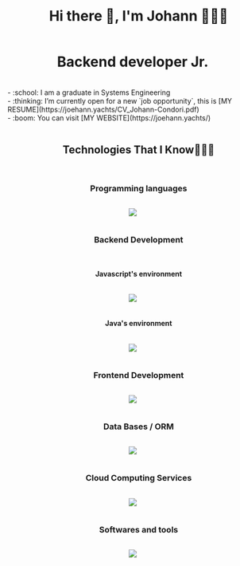 <div id="user-content-toc">
  <ul align="center">
    <summary><h1 style="display: inline-block">Hi there 👋, I'm Johann 👨🏻‍💻</h1></summary>
  </ul>
</div>

<h1 align="center"><strong>Backend developer Jr.</strong> </h1>

<br>
 - :school: I am a graduate in Systems Engineering
<br>
 - :thinking: I’m currently open for a new `job opportunity`, this is [MY RESUME](https://joehann.yachts/CV_Johann-Condori.pdf)
<br>
 - :boom: You can visit [MY WEBSITE](https://joehann.yachts/)


<div id="user-content-toc">
  <ul align="center">
    <summary><h2 style="display: inline-block">Technologies That I Know👨🏻‍💻</h2></summary>
  </ul>
</div>
<!--tech stack icons-->
<div id="user-content-toc">
  <ul align="center">
    <summary><h3 style="display: inline-block">Programming languages</h3></summary>
  </ul>
</div>
<!-- Programming languages -->
<p align="center">
  <a href="https://joehann.yachts/">
    <img src="https://skillicons.dev/icons?i=ts,js,java,go,py,cpp&perline=14" />
  </a>
</p>
<div id="user-content-toc">
  <ul align="center">
    <summary><h3 style="display: inline-block">Backend Development</h3></summary>
  </ul>
</div>
<!-- Backend development -->
<div id="user-content-toc">
  <ul align="center">
    <summary><h4 style="display: inline-block">Javascript's environment</h4></summary>
  </ul>
</div>
<p align="center">
  <a href="https://joehann.yachts/">
    <img src="https://skillicons.dev/icons?i=nodejs,nest,express&perline=14" />
  </a>
</p>
<div id="user-content-toc">
  <ul align="center">
    <summary><h4 style="display: inline-block">Java's environment</h4></summary>
  </ul>
</div>
<p align="center">
  <a href="https://joehann.yachts/">
    <img src="https://skillicons.dev/icons?i=spring,maven,gradle&perline=14" />
  </a>
</p>
<div id="user-content-toc">
  <ul align="center">
    <summary><h3 style="display: inline-block">Frontend Development</h3></summary>
  </ul>
</div>
<!-- Frontend development -->
<p align="center">
  <a href="https://joehann.yachts/">
    <img src="https://skillicons.dev/icons?i=react,tailwind,bootstrap,astro,next,figma,materialui,jest&perline=14" />
  </a>
</p>
<div id="user-content-toc">
  <ul align="center">
    <summary><h3 style="display: inline-block">Data Bases / ORM</h3></summary>
  </ul>
</div>
<!-- Db -->
<p align="center">
  <a href="https://joehann.yachts/">
    <img src="https://skillicons.dev/icons?i=postgres,mysql,mongodb,prisma,hibernate,supabase&perline=14" />
  </a>
</p>
<div id="user-content-toc">
  <ul align="center">
    <summary><h3 style="display: inline-block">Cloud Computing Services</h3></summary>
  </ul>
</div>
<!-- Cloud -->
<p align="center">
  <a href="https://joehann.yachts/">
    <img src="https://skillicons.dev/icons?i=aws,azure,oracle&perline=14" />
  </a>
</p>
<div id="user-content-toc">
  <ul align="center">
    <summary><h3 style="display: inline-block">Softwares and tools</h3></summary>
  </ul>
</div>
<!-- Software and tools -->
<p align="center">
  <a href="https://joehann.yachts/">
    <img src="https://skillicons.dev/icons?i=git,docker,github,idea,linux,md,postman,vscode,bash,replit&perline=14" />
  </a>
</p>
